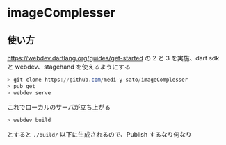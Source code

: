 # imageComplesser

## 使い方

https://webdev.dartlang.org/guides/get-started
の 2 と 3 を実施、dart sdk と webdev、stagehand を使えるようにする

```powershell
> git clone https://github.com/medi-y-sato/imageComplesser
> pub get
> webdev serve
```

これでローカルのサーバが立ち上がる

```powershell
> webdev build
```

とすると `./build/` 以下に生成されるので、Publish するなり何なり
